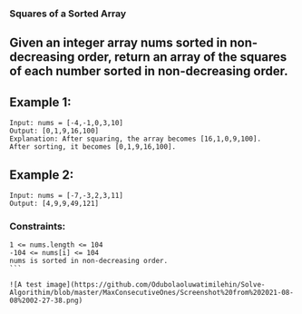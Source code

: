 
###  Squares of a Sorted Array

## Given an integer array nums sorted in non-decreasing order, return an array of the squares of each number sorted in non-decreasing order.

## Example 1:
```
Input: nums = [-4,-1,0,3,10]
Output: [0,1,9,16,100]
Explanation: After squaring, the array becomes [16,1,0,9,100].
After sorting, it becomes [0,1,9,16,100].

```
## Example 2:
```
Input: nums = [-7,-3,2,3,11]
Output: [4,9,9,49,121]
```

### Constraints:
````
1 <= nums.length <= 104
-104 <= nums[i] <= 104
nums is sorted in non-decreasing order.
```

![A test image](https://github.com/Odubolaoluwatimilehin/Solve-Algorithim/blob/master/MaxConsecutiveOnes/Screenshot%20from%202021-08-08%2002-27-38.png)
